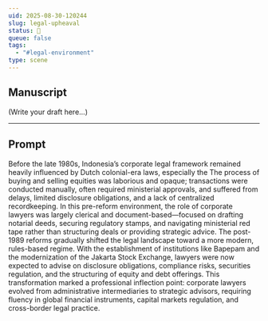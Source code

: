```yaml
---
uid: 2025-08-30-120244
slug: legal-upheaval
status: 💬
queue: false
tags:
  - "#legal-environment"
type: scene
---
```

## Manuscript

(Write your draft here...)

---

## Prompt

Before the late 1980s, Indonesia’s corporate legal framework remained heavily influenced by Dutch colonial-era laws, especially the
The process of buying and selling equities was laborious and opaque; transactions were conducted manually, often required ministerial approvals, and suffered from delays, limited disclosure obligations, and a lack of centralized recordkeeping.
In this pre-reform environment, the role of corporate lawyers was largely clerical and document-based—focused on drafting notarial deeds, securing regulatory stamps, and navigating ministerial red tape rather than structuring deals or providing strategic advice.
The post-1989 reforms gradually shifted the legal landscape toward a more modern, rules-based regime. With the establishment of institutions like Bapepam and the modernization of the Jakarta Stock Exchange, lawyers were now expected to advise on disclosure obligations, compliance risks, securities regulation, and the structuring of equity and debt offerings.
This transformation marked a professional inflection point: corporate lawyers evolved from administrative intermediaries to strategic advisors, requiring fluency in global financial instruments, capital markets regulation, and cross-border legal practice.
